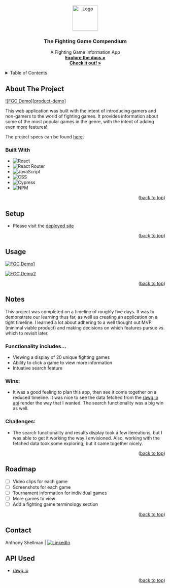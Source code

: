 <a name="readme-top"></a>

<!-- PROJECT LOGO -->
<br />
<div align="center">
  <a href="https://github.com/Ant-Shell/fighting-game-compendium">
    <img src="https://user-images.githubusercontent.com/100455148/201729102-a444d93d-6ff1-4013-bbe1-826ad9cab539.png" alt="Logo" width="80" height="80">
  </a>

<!-- HEADER -->
  <h3 align="center">The Fighting Game Compendium</h3>
  <p align="center">
    A Fighting Game Information App
    <br />
    <a href="https://github.com/Ant-Shell/fighting-game-compendium"><strong>Explore the docs »</strong></a>
    <br />
    <a href="https://fighting-game-compendium.vercel.app/"><strong>Check it out! »</strong></a>
  </p>
</div>

<!-- TABLE OF CONTENTS -->
<details>
  <summary>Table of Contents</summary>
  <ol>
    <li>
      <a href="#about-the-project">About The Project</a>
      <ul>
        <li><a href="#built-with">Built With</a></li>
      </ul>
    </li>
    <li><a href="#setup">Setup</a></li>
    <li><a href="#usage">Usage</a></li>
    <li><a href="#notes">Notes</a></li>
    <li><a href="#roadmap">Roadmap</a></li>
    <li><a href="#contact">Contact</a></li>
  </ol>
</details>

## About The Project

[![FGC Demo][product-demo]](https://user-images.githubusercontent.com/100455148/201762569-83112c05-aff1-4c39-b879-a9017f395582.gif)

This web application was built with the intent of introducing gamers and non-gamers to the world of fighting games. It provides information about some of the most popular games in the genre, with the intent of adding even more features!

The project specs can be found [here](https://frontend.turing.edu/projects/module-3/showcase.html).

### Built With

* ![React][React-shield]
* ![React Router][React-Router-shield]
* ![JavaScript][JavaScript-shield]
* ![CSS][CSS-shield]
* ![Cypress][Cypress-shield]
* ![NPM][NPM-shield]

<p align="right">(<a href="#readme-top">back to top</a>)</p>

## Setup

- Please visit the [deployed site](https://fighting-game-compendium.vercel.app/)

<p align="right">(<a href="#readme-top">back to top</a>)</p>

## Usage

[![FGC Demo1][select-demo]](https://user-images.githubusercontent.com/100455148/201763141-1077134f-8bdd-49c9-8383-3e10f2bceadf.gif)

[![FGC Demo2][search-demo]](https://user-images.githubusercontent.com/100455148/201763008-f5ef5b94-87d8-487c-8edc-00d4a6df18f3.gif)

<p align="right">(<a href="#readme-top">back to top</a>)</p>

## Notes

This project was completed on a timeline of roughly five days. It was to demonstrate our learning thus far, as well as creating an application on a tight timeline. I learned a lot about adhering to a well thought out MVP (minimal viable product) and making decisions on which features pursue vs. which to revisit later.

### Functionality includes...
- Viewing a display of 20 unique fighting games
- Ability to click a game to view more information
- Intuative search feature

### Wins:

* It was a good feeling to plan this app, then see it come together on a reduced timeline. It was nice to see the data fetched from the [rawg.io api](https://rawg.io/apidocs) render the way that I wanted. The search functionality was a big win as well.

### Challenges:

* The search functionality and results display took a few itereations, but I was able to get it working the way I envisioned. Also, working with the fetched data took some exploring, but it came together nicely.

<p align="right">(<a href="#readme-top">back to top</a>)</p>

## Roadmap

- [ ] Video clips for each game
- [ ] Screenshots for each game
- [ ] Tournament information for individual games
- [ ] More games to view
- [ ] Add a fighting game terminology section

<p align="right">(<a href="#readme-top">back to top</a>)</p>

## Contact

Anthony Shellman | [![LinkedIn][linkedin-shield]][linkedin-url]

## API Used

* [rawg.io](https://rawg.io/apidocs)

<p align="right">(<a href="#readme-top">back to top</a>)</p>

<!-- MARKDOWN LINKS & IMAGES -->
[select-demo]: https://user-images.githubusercontent.com/100455148/201763141-1077134f-8bdd-49c9-8383-3e10f2bceadf.gif
[search-demo]: https://user-images.githubusercontent.com/100455148/201763008-f5ef5b94-87d8-487c-8edc-00d4a6df18f3.gif

[React-shield]: https://img.shields.io/badge/react-%2320232a.svg?style=for-the-badge&logo=react&logoColor=%2361DAFB
[React-Router-shield]: https://img.shields.io/badge/React_Router-CA4245?style=for-the-badge&logo=react-router&logoColor=white
[JavaScript-shield]: https://img.shields.io/badge/JavaScript-F7DF1E?style=for-the-badge&logo=javascript&logoColor=black
[CSS-shield]: https://img.shields.io/badge/CSS3-1572B6?style=for-the-badge&logo=css3&logoColor=white
[Cypress-shield]: https://img.shields.io/badge/-cypress-%23E5E5E5?style=for-the-badge&logo=cypress&logoColor=058a5e
[NPM-shield]: https://img.shields.io/badge/npm-CB3837?style=for-the-badge&logo=npm&logoColor=white

[linkedin-shield]: https://img.shields.io/badge/-LinkedIn-black.svg?style=for-the-badge&logo=linkedin&colorB=555
[linkedin-url]: https://www.linkedin.com/in/anthonyshellman/